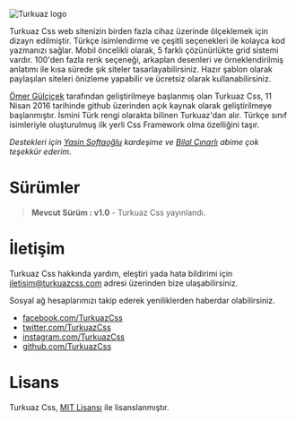 
![Turkuaz logo](http://omergulcicek.com/turkuazcss/img/favicon.png)

Turkuaz Css web sitenizin birden fazla cihaz üzerinde ölçeklemek için dizayn edilmiştir. Türkçe isimlendirme ve çeşitli seçenekleri ile kolayca kod yazmanızı sağlar. Mobil öncelikli olarak, 5 farklı çözünürlükte grid sistemi vardır. 100'den fazla renk seçeneği,  arkaplan desenleri ve örneklendirilmiş anlatımı ile kısa sürede şık siteler tasarlayabilirsiniz. Hazır şablon olarak paylaşılan siteleri önizleme yapabilir ve ücretsiz olarak kullanabilirsiniz.

[Ömer Gülçiçek](https://github.com/omergulcicek) tarafından geliştirilmeye başlanmış olan Turkuaz Css, 11 Nisan 2016 tarihinde github üzerinden açık kaynak olarak geliştirilmeye başlanmıştır. İsmini Türk rengi olarakta bilinen Turkuaz'dan alır. Türkçe sınıf isimleriyle oluşturulmuş ilk yerli Css Framework olma özelliğini taşır.

*Destekleri için [Yasin Softaoğlu](https://github.com/ysoftaoglu) kardeşime ve [Bilal Çınarlı](https://github.com/bcinarli) abime çok teşekkür ederim.*

# Sürümler
> **Mevcut Sürüm : v1.0** - Turkuaz Css yayınlandı.

# İletişim
Turkuaz Css hakkında yardım, eleştiri yada hata bildirimi için iletisim@turkuazcss.com adresi üzerinden bize ulaşabilirsiniz.

Sosyal ağ hesaplarımızı takip ederek yeniliklerden haberdar olabilirsiniz.
- [facebook.com/TurkuazCss](http://facebook.com/TurkuazCss)
- [twitter.com/TurkuazCss](http://twitter.com/TurkuazCss)
- [instagram.com/TurkuazCss](http://instagram.com/TurkuazCss)
- [github.com/TurkuazCss](http://github.com/TurkuazCss)

# Lisans
Turkuaz Css, [MIT Lisansı](https://github.com/TurkuazCss/Framework/blob/master/LICENSE) ile lisanslanmıştır.
